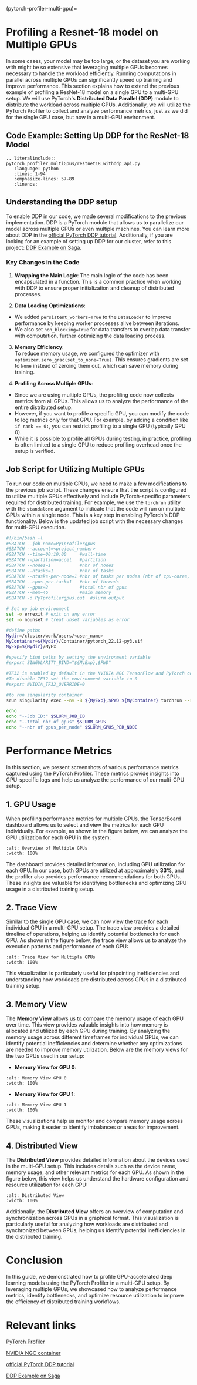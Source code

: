 (pytorch-profiler-multi-gpu)=

# Profiling a Resnet-18 model on Multiple GPUs

In some cases, your model may be too large, or the dataset you are working with might be so extensive that leveraging multiple GPUs becomes necessary to handle the workload efficiently. Running computations in parallel across multiple GPUs can significantly speed up training and improve performance.
This section explains how to extend the previous example of profiling a ResNet-18 model on a single GPU to a multi-GPU setup. We will use PyTorch's **Distributed Data Parallel (DDP)** module to distribute the workload across multiple GPUs. Additionally, we will utilize the PyTorch Profiler to collect and analyze performance metrics, just as we did for the single GPU case, but now in a multi-GPU environment.

## Code Example: Setting Up DDP for the ResNet-18 Model
```{eval-rst}
.. literalinclude:: pytorch_profiler_multiGpus/restnet18_withddp_api.py
   :language: python
   :lines: 1-94
   :emphasize-lines: 57-89
   :linenos:

```


## Understanding the DDP setup

To enable DDP in our code, we made several modifications to the previous implementation. DDP is a PyTorch module that allows us to parallelize our model across multiple GPUs or even multiple machines. You can learn more about DDP in the [official PyTorch DDP tutorial](https://docs.pytorch.org/tutorials/intermediate/ddp_tutorial.html). Additionally, if you are looking for an example of setting up DDP for our cluster, refer to this project: [DDP Example on Saga](https://github.com/beenodbaneeya/Distributed-Pytorch/tree/main).

### Key Changes in the Code
1. **Wrapping the Main Logic**:
The main logic of the code has been encapsulated in a function. This is a common practice when working with DDP to ensure proper initialization and cleanup of distributed processes.


2. **Data Loading Optimizations**: 
- We added `persistent_workers=True` to the `DataLoader` to improve performance by keeping worker processes alive between iterations.
- We also set `non_blocking=True` for data transfers to overlap data transfer with computation, further optimizing the data loading process.

3. **Memory Efficiency**:  
To reduce memory usage, we configured the optimizer with `optimizer.zero_grad(set_to_none=True)`. This ensures gradients are set to `None` instead of zeroing them out, which can save memory during training.


4. **Profiling Across Multiple GPUs**:  
- Since we are using multiple GPUs, the profiling code now collects metrics from all GPUs. This allows us to analyze the performance of the entire distributed setup.  
- However, if you want to profile a specific GPU, you can modify the code to log metrics only for that GPU. For example, by adding a condition like `if rank == 0:`, you can restrict profiling to a single GPU (typically GPU 0).  
- While it is possible to profile all GPUs during testing, in practice, profiling is often limited to a single GPU to reduce profiling overhead once the setup is verified.


## Job Script for Utilizing Multiple GPUs

To run our code on multiple GPUs, we need to make a few modifications to the previous job script. These changes ensure that the script is configured to utilize multiple GPUs effectively and include PyTorch-specific parameters required for distributed training.
For example, we use the `torchrun` utility with the `standalone` argument to indicate that the code will run on multiple GPUs within a single node. This is a key step in enabling PyTorch's DDP functionality.
Below is the updated job script with the necessary changes for multi-GPU execution.


````bash
#!/bin/bash -l
#SBATCH --job-name=PyTprofilergpus
#SBATCH --account=<project_number>
#SBATCH --time=00:10:00     #wall-time 
#SBATCH --partition=accel   #partition 
#SBATCH --nodes=1           #nbr of nodes
#SBATCH --ntasks=1          #nbr of tasks
#SBATCH --ntasks-per-node=1 #nbr of tasks per nodes (nbr of cpu-cores, MPI-processes)
#SBATCH --cpus-per-task=1   #nbr of threads
#SBATCH --gpus=2            #total nbr of gpus
#SBATCH --mem=4G            #main memory
#SBATCH -o PyTprofilergpus.out  #slurm output 

# Set up job environment
set -o errexit # exit on any error
set -o nounset # treat unset variables as error

#define paths
Mydir=/cluster/work/users/<user_name>
MyContainer=${Mydir}/Container/pytorch_22.12-py3.sif
MyExp=${Mydir}/MyEx

#specify bind paths by setting the environment variable
#export SINGULARITY_BIND="${MyExp},$PWD"

#TF32 is enabled by default in the NVIDIA NGC TensorFlow and PyTorch containers 
#To disable TF32 set the environment variable to 0
#export NVIDIA_TF32_OVERRIDE=0

#to run singularity container 
srun singularity exec --nv -B ${MyExp},$PWD ${MyContainer} torchrun --standalone --nnodes=1 --nproc_per_node=${SLURM_GPUS_PER_NODE:-2} ${MyExp}/resnet18_api_ddp.py

echo 
echo "--Job ID:" $SLURM_JOB_ID
echo "--total nbr of gpus" $SLURM_GPUS
echo "--nbr of gpus_per_node" $SLURM_GPUS_PER_NODE
````


# Performance Metrics 

In this section, we present screenshots of various performance metrics captured using the PyTorch Profiler. These metrics provide insights into GPU-specific logs and help us analyze the performance of our multi-GPU setup.

## 1. GPU Usage

When profiling performance metrics for multiple GPUs, the TensorBoard dashboard allows us to select and view the metrics for each GPU individually. For example, as shown in the figure below, we can analyze the GPU utilization for each GPU in the system:
```{figure} pytorch_profiler_multiGpus/Images/gpusoverview.png
:alt: Overview of Multiple GPUs
:width: 100%
```
The dashboard provides detailed information, including GPU utilization for each GPU. In our case, both GPUs are utilized at approximately **33%**, and the profiler also provides performance recommendations for both GPUs. These insights are valuable for identifying bottlenecks and optimizing GPU usage in a distributed training setup.

## 2. Trace View

Similar to the single GPU case, we can now view the trace for each individual GPU in a multi-GPU setup. The trace view provides a detailed timeline of operations, helping us identify potential bottlenecks for each GPU.
As shown in the figure below, the trace view allows us to analyze the execution patterns and performance of each GPU:
```{figure} pytorch_profiler_multiGpus/Images/traceoverview.png
:alt: Trace View for Multiple GPUs
:width: 100%
```

This visualization is particularly useful for pinpointing inefficiencies and understanding how workloads are distributed across GPUs in a distributed training setup.

## 3. Memory View
The **Memory View** allows us to compare the memory usage of each GPU over time. This view provides valuable insights into how memory is allocated and utilized by each GPU during training.
By analyzing the memory usage across different timeframes for individual GPUs, we can identify potential inefficiencies and determine whether any optimizations are needed to improve memory utilization.
Below are the memory views for the two GPUs used in our setup:
- **Memory View for GPU 0**:
```{figure} pytorch_profiler_multiGpus/Images/gpu0memoryview.png
:alt: Memory View GPU 0
:width: 100%
``` 
- **Memory View for GPU 1**: 
```{figure} pytorch_profiler_multiGpus/Images/gpu1memoryview.png
:alt: Memory View GPU 1
:width: 100%
```  

These visualizations help us monitor and compare memory usage across GPUs, making it easier to identify imbalances or areas for improvement.

## 4. Distributed View

The **Distributed View** provides detailed information about the devices used in the multi-GPU setup. This includes details such as the device name, memory usage, and other relevant metrics for each GPU.
As shown in the figure below, this view helps us understand the hardware configuration and resource utilization for each GPU:
```{figure} pytorch_profiler_multiGpus/Images/distributedview.png
:alt: Distributed View
:width: 100%
```  
Additionally, the **Distributed View** offers an overview of computation and synchronization across GPUs in a graphical format. This visualization is particularly useful for analyzing how workloads are distributed and synchronized between GPUs, helping us identify potential inefficiencies in the distributed training.

# Conclusion

In this guide, we demonstrated how to profile GPU-accelerated deep learning models using the PyTorch Profiler in a multi-GPU setup. By leveraging multiple GPUs, we showcased how to analyze performance metrics, identify bottlenecks, and optimize resource utilization to improve the efficiency of distributed training workflows.


# Relevant links

[PyTorch Profiler](https://pytorch.org/tutorials/recipes/recipes/profiler_recipe.html)

[NVIDIA NGC container](https://catalog.ngc.nvidia.com/orgs/nvidia/containers/pytorch)

[official PyTorch DDP tutorial](https://docs.pytorch.org/tutorials/intermediate/ddp_tutorial.html)

[DDP Example on Saga](https://github.com/beenodbaneeya/Distributed-Pytorch/tree/main)


